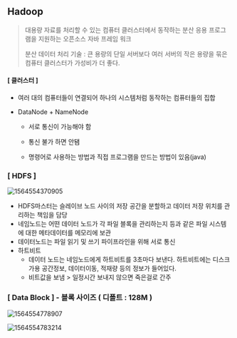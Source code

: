 ## Hadoop

> 대용량 자료를 처리할 수 있는 컴퓨터 클러스터에서 동작하는 분산 응용 프로그램을 지원하는 오픈소스 자바 프레임 워크
>
> 분산 데이터 처리 기술 : 큰 용량의 단일 서버보다 여러 서버의 작은 용량을 묶은 컴퓨터 클러스터가 가성비가 더 좋다.

#### [ 클러스터 ]

- 여러 대의 컴퓨터들이 연결되어 하나의 시스템처럼 동작하는 컴퓨터들의 집합

- DataNode + NameNode 

  - 서로 통신이 가능해야 함

  - 통신 불가 하면 안됌

  - 명령어로 사용하는 방법과 직접 프로그램을 만드는 방법이 있음(java)

    

### [ HDFS ]

![1564554370905](C:\Users\student\AppData\Roaming\Typora\typora-user-images\1564554370905.png)

- HDFS마스터는 슬레이브 노드 사이의 저장 공간을 분할하고 데이터 저장 위치를 관리하는 책임을 담당
- 네임노드는 어떤 데이터 노드가 각 파일 블록을 관리하는지 등과 같은 파일 시스템에 대한 메타데이터를 메모리에 보관
-   데이터노드는 파일 읽기 및 쓰기 파이프라인을 위해 서로 통신
- 하트비트 
  - 데이터 노드는 네임노드에게 하트비트를 3초마다 보낸다. 하트비트에는 디스크 가용 공간정보, 데이터이동, 적재량 등의 정보가 들어있다.
  - 비트값을 보냄 > 일정시간 보내지 않으면 죽은걸로 간주



### [ Data Block ] - 블록 사이즈 ( 디폴트 : 128M )

![1564554778907](C:\Users\student\AppData\Roaming\Typora\typora-user-images\1564554778907.png)

![1564554783214](C:\Users\student\AppData\Roaming\Typora\typora-user-images\1564554783214.png)